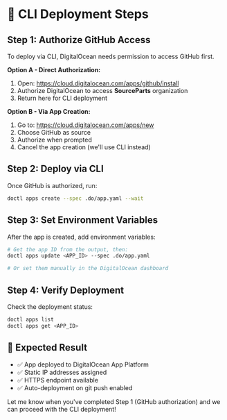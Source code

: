 # 🚀 CLI Deployment Steps

## Step 1: Authorize GitHub Access

To deploy via CLI, DigitalOcean needs permission to access GitHub first.

**Option A - Direct Authorization:**
1. Open: https://cloud.digitalocean.com/apps/github/install
2. Authorize DigitalOcean to access **SourceParts** organization
3. Return here for CLI deployment

**Option B - Via App Creation:**
1. Go to: https://cloud.digitalocean.com/apps/new
2. Choose GitHub as source
3. Authorize when prompted
4. Cancel the app creation (we'll use CLI instead)

## Step 2: Deploy via CLI

Once GitHub is authorized, run:

```bash
doctl apps create --spec .do/app.yaml --wait
```

## Step 3: Set Environment Variables

After the app is created, add environment variables:

```bash
# Get the app ID from the output, then:
doctl apps update <APP_ID> --spec .do/app.yaml

# Or set them manually in the DigitalOcean dashboard
```

## Step 4: Verify Deployment

Check the deployment status:

```bash
doctl apps list
doctl apps get <APP_ID>
```

## 🎯 Expected Result

- ✅ App deployed to DigitalOcean App Platform
- ✅ Static IP addresses assigned
- ✅ HTTPS endpoint available
- ✅ Auto-deployment on git push enabled

Let me know when you've completed Step 1 (GitHub authorization) and we can proceed with the CLI deployment! 
